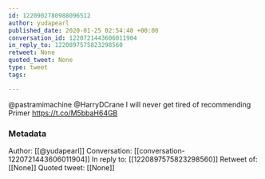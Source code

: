 ```yaml
---
id: 1220902780988096512
author: yudapearl
published_date: 2020-01-25 02:54:40 +00:00
conversation_id: 1220721443606011904
in_reply_to: 1220897575823298560
retweet: None
quoted_tweet: None
type: tweet
tags:

---
```


@pastramimachine @HarryDCrane I will never get tired of recommending Primer
https://t.co/M5bbaH64GB

### Metadata

Author: [[@yudapearl]]
Conversation: [[conversation-1220721443606011904]]
In reply to: [[1220897575823298560]]
Retweet of: [[None]]
Quoted tweet: [[None]]
